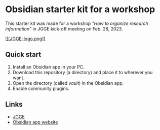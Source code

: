 # Obsidian starter kit for a workshop

This starter kit was made for a workshop *"How to organize research information"* in JGGE kick-off meeting on Feb. 28, 2023.

[![[JGGE-logo.png]]](http://jgge-eng.web.nitech.ac.jp/)

## Quick start

1. Install an Obsidian app in your PC.
2. Download this repository (a directory) and place it to wherever you want.
3. Open the directory (called *vault*) in the Obsidian app.
4. Enable community plugins.

## Links

- [JGGE](http://jgge-eng.web.nitech.ac.jp/)
- [Obsidian app website](https://obsidian.md/)
